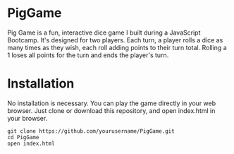 # PigGame

Pig Game is a fun, interactive dice game I built during a JavaScript Bootcamp. It's designed for two players. Each turn, a player rolls a dice as many times as they wish, each roll adding points to their turn total. Rolling a 1 loses all points for the turn and ends the player's turn.

# Installation

No installation is necessary. You can play the game directly in your web browser. Just clone or download this repository, and open index.html in your browser.

```
git clone https://github.com/yourusername/PigGame.git
cd PigGame
open index.html
```
